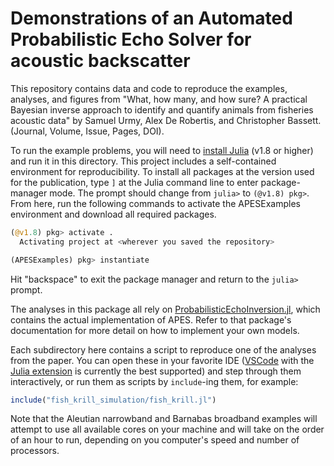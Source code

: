 # Demonstrations of an Automated Probabilistic Echo Solver for acoustic backscatter

This repository contains data and code to reproduce the examples, analyses, and figures
from "What, how many, and how sure? A practical Bayesian inverse approach to identify and quantify animals from fisheries acoustic data" by Samuel Urmy, Alex De Robertis, and Christopher Bassett.
(Journal, Volume, Issue, Pages, DOI).

To run the example problems, you will need to [install Julia](https://julialang.org/downloads/) (v1.8 or higher) and run it in this directory. This project includes a self-contained environment for reproducibility. To install all packages at the version used for the publication, type `]` at the Julia command line to enter package-manager mode. The prompt should change from `julia>` to `(@v1.8) pkg>`. From here, run the following commands to activate the APESExamples environment and download all required packages.

```julia
(@v1.8) pkg> activate .
  Activating project at <wherever you saved the repository>

(APESExamples) pkg> instantiate
```

Hit "backspace" to exit the package manager and return to the `julia>` prompt.

The analyses in this package all rely on [ProbabilisticEchoInversion.jl](https://github.com/ElOceanografo/ProbabilisticEchoInversion.jl), which contains the actual implementation of APES. Refer to that package's documentation for more detail on how to implement your own models.

Each subdirectory here contains a script to reproduce one of the analyses from the paper. You can open these in your favorite IDE ([VSCode](https://code.visualstudio.com/) with the [Julia extension](https://www.julia-vscode.org/) is currently the best supported) and step through them interactively, or run them as scripts by `include`-ing them, for example:

```julia
include("fish_krill_simulation/fish_krill.jl")
```

Note that the Aleutian narrowband and Barnabas broadband examples will attempt to use all available cores on your machine and will take on the order of an hour to run, depending on you computer's speed and number of processors.
